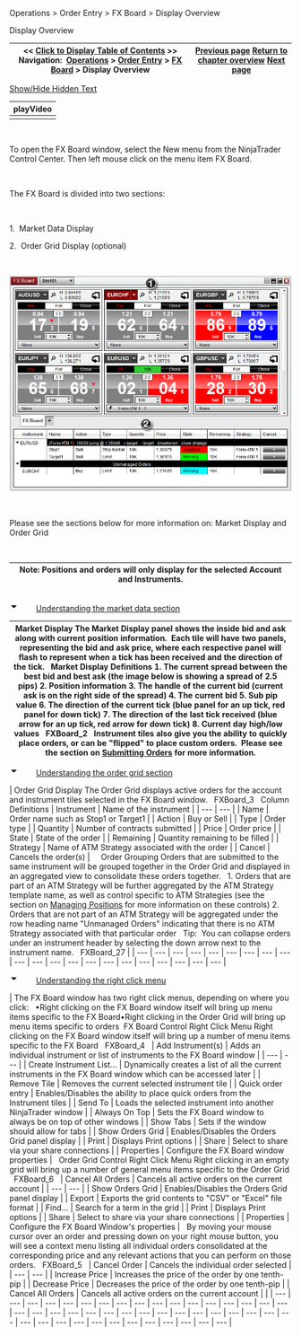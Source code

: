 ﻿


Operations \> Order Entry \> FX Board \> Display Overview






















Display Overview







| \<\< [Click to Display Table of Contents](display_overview_fx_board.md) \>\> **Navigation:**     [Operations](operations.md) \> [Order Entry](order_entry.md) \> [FX Board](fx_board.md) \> Display Overview | [Previous page](fx_board.md) [Return to chapter overview](fx_board.md) [Next page](working_with_instrument_tiles_fx_board.md) |
| --- | --- |




[Show/Hide Hidden Text](javascript:HMToggleExpandAll(!HMAnyToggleOpen()) "Click to open/close expanding sections")











| playVideo |
| --- |
|  |



 


To open the FX Board window, select the New menu from the NinjaTrader Control Center. Then left mouse click on the menu item FX Board.


 


The FX Board is divided into two sections:


 


1\.  Market Data Display


2\.  Order Grid Display (optional)


 


![FXBoard_1](fxboard_1.png)


   

Please see the sections below for more information on: Market Display and Order Grid


 




| Note: Positions and orders will only display for the selected Account and Instruments. |
| --- |



## 


![tog_minus](tog_minus.gif)        [Understanding the market data section](javascript:HMToggle('toggle','UnderstandingTheMarketDataSection','UnderstandingTheMarketDataSection_ICON'))




| Market Display The Market Display panel shows the inside bid and ask along with current position information.  Each tile will have two panels, representing the bid and ask price, where each respective panel will flash to represent when a tick has been received and the direction of the tick.   Market Display Definitions 1\. The current spread between the best bid and best ask (the image below is showing a spread of 2\.5 pips) 2\. Position information 3\. The handle of the current bid (current ask is on the right side of the spread) 4\. The current bid 5\. Sub pip value 6\. The direction of the current tick (blue panel for an up tick, red panel for down tick) 7\. The direction of the last tick received (blue arrow for an up tick, red arrow for down tick) 8\. Current day high/low values   FXBoard_2   Instrument tiles also give you the ability to quickly place orders, or can be "flipped" to place custom orders.  Please see the section on [Submitting Orders](submitting_orders_fx_board.md) for more information. |
| --- |



![tog_minus](tog_minus.gif)        [Understanding the order grid section](javascript:HMToggle('toggle','UnderstandingTheOrderGridSection','UnderstandingTheOrderGridSection_ICON'))




| Order Grid Display The Order Grid displays active orders for the account and instrument tiles selected in the FX Board window.   FXBoard_3   Column Definitions   | Instrument | Name of the instrument | | --- | --- | | Name | Order name such as Stop1 or Target1 | | Action | Buy or Sell | | Type | Order type | | Quantity | Number of contracts submitted | | Price | Order price | | State | State of the order | | Remaining | Quantity remaining to be filled | | Strategy | Name of ATM Strategy associated with the order | | Cancel | Cancels the order(s) |        Order Grouping Orders that are submitted to the same instrument will be grouped together in the Order Grid and displayed in an aggregated view to consolidate these orders together.   1\. Orders that are part of an ATM Strategy will be further aggregated by the ATM Strategy template name, as well as control specific to ATM Strategies (see the section on [Managing Positions](managing_positions_fx_board.md) for more information on these controls) 2\. Orders that are not part of an ATM Strategy will be aggregated under the row heading name "Unmanaged Orders" indicating that there is no ATM Strategy associated with that particular order   Tip:  You can collapse orders under an instrument header by selecting the down arrow next to the instrument name.   FXBoard_27 |
| --- | --- | --- | --- | --- | --- | --- | --- | --- | --- | --- | --- | --- | --- | --- | --- | --- | --- | --- | --- | --- |



![tog_minus](tog_minus.gif)        [Understanding the right click menu](javascript:HMToggle('toggle','UnderstandingTheRightClickMenu','UnderstandingTheRightClickMenu_ICON'))




| The FX Board window has two right click menus, depending on where you click:   •Right clicking on the FX Board window itself will bring up menu items specific to the FX Board•Right clicking in the Order Grid will bring up menu items specific to orders   FX Board Control Right Click Menu Right clicking on the FX Board window itself will bring up a number of menu items specific to the FX Board    FXBoard_4     | Add Instrument(s) | Adds an individual instrument or list of instruments to the FX Board window | | --- | --- | | Create Instrument List... | Dynamically creates a list of all the current instruments in the FX Board window which can be accessed later | | Remove Tile | Removes the current selected instrument tile | | Quick order entry | Enables/Disables the ability to place quick orders from the Instrument tiles | | Send To | Loads the selected instrument into another NinjaTrader window | | Always On Top | Sets the FX Board window to always be on top of other windows | | Show Tabs | Sets if the window should allow for tabs | | Show Orders Grid | Enables/Disables the Orders Grid panel display | | Print | Displays Print options | | Share | Select to share via your share connections | | Properties | Configure the FX Board window properties |      Order Grid Control Right Click Menu Right clicking in an empty grid will bring up a number of general menu items specific to the Order Grid   FXBoard_6     | Cancel All Orders | Cancels all active orders on the current account | | --- | --- | | Show Orders Grid | Enables/Disables the Orders Grid panel display | | Export | Exports the grid contents to "CSV" or "Excel" file format | | Find... | Search for a term in the grid | | Print | Displays Print options | | Share | Select to share via your share connections | | Properties | Configure the FX Board Window's properties |      By moving your mouse cursor over an order and pressing down on your right mouse button, you will see a context menu listing all individual orders consolidated at the corresponding price and any relevant actions that you can perform on those orders.    FXBoard_5     | Cancel Order | Cancels the individual order selected | | --- | --- | | Increase Price | Increases the price of the order by one tenth\-pip | | Decrease Price | Decreases the price of the order by one tenth\-pip | | Cancel All Orders | Cancels all active orders on the current account | |
| --- | --- | --- | --- | --- | --- | --- | --- | --- | --- | --- | --- | --- | --- | --- | --- | --- | --- | --- | --- | --- | --- | --- | --- | --- | --- | --- | --- | --- | --- | --- | --- | --- | --- | --- | --- | --- | --- | --- | --- | --- | --- | --- | --- | --- |










